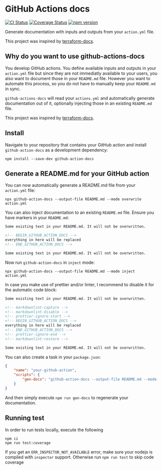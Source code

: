 # GitHub Actions docs

[![CI Status](https://github.com/stschulte/github-action-docs/workflows/CI/badge.svg)](https://github.com/stschulte/github-action-docs/actions/workflows/test.yml)
[![Coverage Status](https://coveralls.io/repos/github/stschulte/github-action-docs/badge.svg?branch=main)](https://coveralls.io/github/stschulte/github-action-docs?branch=main)
[![npm version](https://badge.fury.io/js/github-action-docs.svg)](https://badge.fury.io/js/github-action-docs)

Generate documentation with inputs and outputs from your `action.yml` file.

This project was inspired by [terraform-docs](https://terraform-docs.io/).

## Why do you want to use github-actions-docs

You develop GitHub actions. You define available inputs and outputs in your
`action.yml` file but since they are not immediatly available to your users,
you also want to document those in your `README.md` file.
However you want to automate this process, so you do not have to manually keep
your `README.md` in sync.

`github-actions-docs` will read your `actions.yml` and automatically generate
documentation out of it, optionally injecting those in an existing `README.md`
file.

This project was inspired by [terraform-docs](https://terraform-docs.io/).

## Install

Navigate to your repository that contains your GitHub action and
install `github-action-docs` as a development dependency:

```
npm install --save-dev github-action-docs
```

## Generate a README.md for your GitHub action

You can now automatically generate a README.md file from your `action.yml` file:

```
npx github-action-docs --output-file README.md --mode overwrite action.yml
```

You can also inject documentation to an existing `README.md` file. Ensure
you have markers in your `README.md`:

```markdown
Some existing text in your README.md. It will not be overwritten.

<!-- BEGIN_GITHUB_ACTION_DOCS -->
everything in here will be replaced
<!-- END_GITHUB_ACTION_DOCS -->

Some existing text in your README.md. It will not be overwritten.
```

Now run `github-action-docs` in `inject`  mode:

```
npx github-action-docs --output-file README.md --mode inject action.yml
```

In case you make use of prettier and/or linter, I recommend to disable it for
the automatic code block:

```markdown
Some existing text in your README.md. It will not be overwritten.

<!-- markdownlint-capture -->
<!-- markdownlint-disable -->
<!-- prettier-ignore-start -->
<!-- BEGIN_GITHUB_ACTION_DOCS -->
everything in here will be replaced
<!-- END_GITHUB_ACTION_DOCS -->
<!-- prettier-ignore-end -->
<!-- markdownlint-restore -->

Some existing text in your README.md. It will not be overwritten.
```

You can also create a task in your `package.json`:

```json
{
    "name": "your-github-action",
    "scripts": {
        "gen-docs": "github-action-docs --output-file README.md --mode inject action.yml"
    }
}
```

And then simply execute `npm run gen-docs` to regenerate your documentation.

## Running test

In order to run tests locally, execute the following

```
npm ci
npm run test:coverage
```

If you get an `ERR_INSPECTOR_NOT_AVAILABLE` error, make sure your nodejs is compiled with
`inspector` support. Otherwise run `npm run test` to skip code coverage

